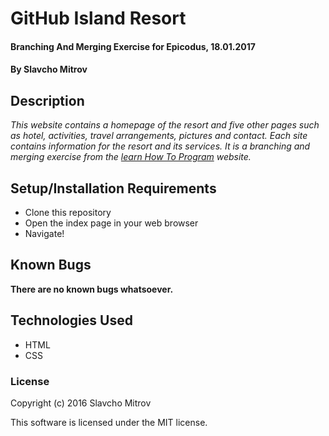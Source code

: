 # GitHub Island Resort

#### Branching And Merging Exercise for Epicodus, 18.01.2017

#### By **Slavcho Mitrov**

## Description

_This website contains a homepage of the resort and five other pages such as
hotel, activities, travel arrangements, pictures and contact. Each site contains information for the resort and its services. It is a branching and merging exercise from the [learn How To Program](https://www.learnhowtoprogram.com) website._

## Setup/Installation Requirements

* Clone this repository
* Open the index page in your web browser
* Navigate!

## Known Bugs

**There are no known bugs whatsoever.**

## Technologies Used

* HTML
* CSS

### License

Copyright (c) 2016 Slavcho Mitrov

This software is licensed under the MIT license.
